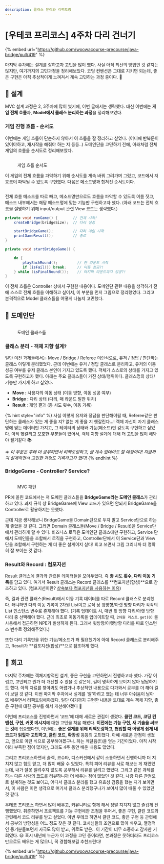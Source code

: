 ```yaml
---
description: 클래스 분리와 리팩토링
---
```


# \[우테코 프리코스] 4주차 다리 건너기

{% embed url="https://github.com/woowacourse-precourse/java-bridge/pull/419" %}

마지막 주차에는 설계를 잘하고자 고민을 많이 했다. 사실 아직 최선의 방법인 것 같지는 않지만, 여기까지의 고민과정을 정리해보았다. 코딩 컨벤션은 그대로 지키면 되는데, 좋은 구현은 아직 추상적이게 느껴져서 계속 고민하는 과정 중이다. 🤔

## 🧱 설계

MVC 설계 과정은 2, 3주차에 많이 썼기에, 이번 글에서는 생략했다. 대신 이번에는 **게임 전체 흐름**과, **Model에서 클래스 분리하는 과정**을 정리해보았다.

### 게임 진행 흐름 - 순서도

이번에는 게임 흐름이 단순하지 않아서 이 흐름을 잘 정리하고 싶었다. (어디에 반복문이 있어야하고, 재시작을 해줘야 하는 지 등등..) 도메인단을 고민하기 전에, 아래처럼 전체 게임의 흐름을 순서도로 정리해보았다.

<figure><img src="../../.gitbook/assets/image (14).png" alt=""><figcaption><p>게임 흐름 순서도</p></figcaption></figure>

이 게임의 전체 흐름을 파악하기 위해 순서도를 계속 바꿔 그려가며 그렸고, 코드에서 저 흐름이 파악될 수 있도록 구현했다. 다음은 메소드명과 합쳐진 순서도이다.

<figure><img src="../../.gitbook/assets/image (4).png" alt=""><figcaption></figcaption></figure>

전체 흐름 메소드를 따로 빼고, 메소드명만으로도 흐름을 파악할 수 있도록 이름 짓고, 메소드 내부에서는 해당 메소드명에 맞는 기능만 구현하고자 했다. (아래 코드는 전체 흐름을 설명하기 위해 input/output 관련 View 코드는 생략했다.)

```java
private void runGame() {       // 전체 시작!
    createBridge(bridgeSize);  // 다리 생성

    startBridgeGame();         // 다리 게임 시작
    printGameResult();         // 종료
}

private void startBridgeGame() { 

    do {
        playEachRound();         // 한 라운드 시작
        if (isFail()) break;     // 이동 성공?!
    } while (isFinalRound());    // 마지막 라운드까지 성공?!
}
```

이 전체 흐름은 Controller 상에서 구현한 내용이다. 도메인단 관련 내용을 생각하기 전에 스스로 전체 흐름을 이해하고 싶어서, 이 부분을 먼저 그림으로 정리했었다. 그리고 본격적으로 Model 클래스들을 어떻게 나눌지 고민했다.



## 🧶 도메인단

<figure><img src="../../.gitbook/assets/image (13).png" alt=""><figcaption><p>도메인 클래스들</p></figcaption></figure>

### 클래스 분리 - 객체 지향 설계?

일단 이전 과제들에서는 Move / Bridge / Referee 이런식으로, 유저 / 정답 / 판단하는 클래스 이렇게 분리했었다. 근데 이번에는 유저 / 정답 클래스로 분리하고, 유저의 이동 성공 여부를 유저 클래스 본인이 가지고 있도록 했다. 객체가 스스로의 상태를 가지고 있도록 구현하고자 했다. 아래는 주요 클래스들이 가진 상태/행위이다. 클래스명의 상태/기능만 가지게 하고 싶었다.

* **Move** : 사용자의 이동 상태 (이동 방향, 이동 성공 여부)
* **Bridge** : 다리 상태 (다리, 매 라운드 발판 위치)
* **Result** : 게임 결과 (총 시도 횟수, 이동 기록)

{% hint style="info" %}
사실 이렇게 유저와 정답을 판단해야될 때, Referee같은 판단하는 클래스가 있는 게 좋을 지? 없는 게 좋을 지 헷갈린다…! 객체 자신이 자기 클래스명에 맞는 데이터만 가지고, 그 테이터의 상태와 기능(메소드)만 갖도록 구현하고 싶었다. 아직 헷갈리고 모호한 부분들이 있어서, 객체 지향 설계에 대해 더 고민을 많이 해봐야 될거같다 📚

_⇒ 이 부분은 후에 더 공부하면서 리팩토링하고, 글 계속 업데이트 할 예정이다! 지금까지 설계하면서 고민한 과정도 기록하고자 했다!_
{% endhint %}



### BridgeGame - Controller? Service?

<figure><img src="../../.gitbook/assets/image (2).png" alt=""><figcaption><p>MVC 패턴</p></figcaption></figure>

PR에 올린 코드에서는 저 도메인 클래스들을 **BridgeGame라는 도메인 클래스**가 관리하고 있다. 과제 규칙 상 BridgeGame에 View 코드가 있으면 안되서 BridgeGame을 Controller로 활용하지는 못했다.

근데 지금 생각해보니 BridgeGame을 Domain단으로 두지 말고 Service단으로 하는 게 좋았을 것 같다. 그러면 Domain 클래스들(Move / Bridge / Result)을 Service단에서 관리하게 할 수 있다. 비즈니스 로직은 도메인단 클래스에만 구현하고, Service 단에서 도메인들을 조합해서 로직을 구현하고, Controller단에서 이 Service단과 View단을 조합해서 구현하는 게 더 좋은 설계이지 싶다! 회고 쓰면서 그림 그리니까 더 명확히 잘 보이는 것 같다.

### Result와 Record : 컴포지션

Result 클래스에 결과와 관련된 데이터들을 모아두었다. 즉 **총 시도 횟수, 다리 이동 기록**를 담고 있다. 여기서 Result 클래스는 Record 클래스를 **컴포지션(합성)**으로 참조하고 있다. (컴포지션이란? [상속보다 컴포지션을 사용하는 이유](https://sy0.gitbook.io/sooyoungh/today-i-learned/java/undefined/prefer\_composition\_than\_inheritance))

즉, 결과 관련 클래스(Result)에서 이동 기록 데이터를 따로 Record 클래스로 분리했다. 왜냐하면 다리 이동 기록이 2차원 List이고 로직 상 윗방향/아랫 방향 다리가 각각의 List 인스턴스 변수로 존재해야 했다. (기록 업데이트 시, 매번 윗 방향 다리/아랫 방향 다리 중 선택해야 했다. 근데 최초로 이동기록을 업데이트할 때, `2차원 리스트.get(0)` 을 사용해서 접근하면 NPE가 발생하게 된다. 그래서 윗방향/아랫방향 다리를 따로 인스턴스 변수로 정의해주었다.)

또한 다리 기록만을 위한 기능/메소드가 꽤 필요했기에 아예 Record 클래스로 분리해주고, Result가 **컴포지션(합성)**으로 참조하게 했다.



## 📜 회고

마지막 주차에는 객체지향적인 설계, 좋은 구현을 고민하면서 진행하고자 했다. 가장 어렵고, 고민되고 뭔가 더 개선할 수 있을 것 같은데, 길이 명확하게 보이지 않아 답답하기도 했다. 아직 자료를 찾아봐도 어렵거나 추상적인 내용으로 다가와서 공부를 더 해야 길이 보일 것 같다. 이번 마지막 주차에서 설계를 ‘잘’하려고 했는 데 너무 아쉬움이 남아 또 배우면서 리팩토링해야겠다. 일단 여기까지 구현한 내용을 토대로 계속 객체 지향, 좋은 구현에 대한 공부를 해서 개선해야겠다 🌱

이번에 프리코스를 진행하면서 ‘코드’에 대해 새로운 관점이 생겼다. **클린 코드, 코딩 컨벤션, 구현, 커밋 메시지**에 대한 고민을 처음 해봤다. **이전에는 기능 구현, 새 기술을 써보는 것**에 집중했다면, 이번에는 **좋은 설계를 위해 리팩토링하고, 협업할 때 어떻게 쉽게 내 코드가 읽힐까 고민하고, 클린 코드, 확장성** 등등의 고민했다. 아예 새로운 관점이 생겼고, 앞으로 이런 식으로 공부해야겠구나..하는 깨달음(!!)을 얻는 기간이었다. 아직 시작이라 부족한 점이 많지만, 그래도 4주 동안 배운 내용도 많았다.

그리고 프리코스하면서 슬랙, 코수타, 디스커션에서 같이 소통하면서 진행하니까 더 지치지 않고 힘도 얻고, 더 많이 배울 수 있었다. 특히 피어 리뷰를 서로 해보는 게 재밌었는데, 내가 잘못 알려주지 않도록 공부해서 리뷰를 달려고 했었다. 그리고  같은 과제를 하는 다른 사람의 코드를 리뷰하니까 더 배우는 점이 많았던 것 같다. 나랑 다른 관점으로 설계하는 것도 보이고, 어디서 클래스 분리를 했고 유효성 검증을 했는 지가 보이면서, 이 사람은 이런 생각으로 여기서 클래스 분리했구나가 보여서 많이 배울 수 있었던 것 같다.

우테코 프리코스 하면서 많이 배우고, 커뮤니티로 함께 해서 정말 지치지 않고 즐겁게 진행했었다. 취준하면서 프로젝트를 기능 구현에만 초점을 두어서, 좋은 구현, 클린 코드와 관련해서 코드 리뷰를 받고 싶었다. 이번 우테코 하면서 클린 코드, 좋은 구현 등 관련해서 공부의 방향성을 어느 정도 찾은 것 같다. 코치님들의 조언으로 많이 배우고, 열정적인 동기분들보면서 자극도 많이 받고, 위로도 받은.. 이 기간이 너무 소중하고 감사한 기회였다. 😃 혹시 내년에 누군가 이 과정을 고민 중이라면, 본과정은 못하더라도 프리코스만으로도 배우는 게 많으니, 꼭 경험해보길 추천드린다!



{% embed url="https://github.com/woowacourse-precourse/java-bridge/pull/419" %}

